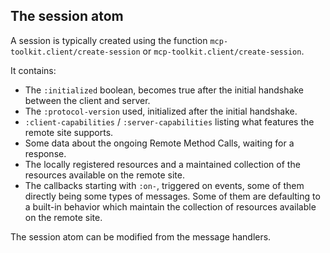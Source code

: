 ## The session atom

A session is typically created using the function `mcp-toolkit.client/create-session` or `mcp-toolkit.client/create-session`.

It contains:
- The `:initialized` boolean, becomes true after the initial handshake between the client and server.
- The `:protocol-version` used, initialized after the initial handshake.
- `:client-capabilities` / `:server-capabilities` listing what features the remote site supports.
- Some data about the ongoing Remote Method Calls, waiting for a response.
- The locally registered resources and a maintained collection of the resources available on the remote site.
- The callbacks starting with `:on-`, triggered on events, some of them directly being some types of messages.
  Some of them are defaulting to a built-in behavior which maintain the collection of resources available on the remote site.

The session atom can be modified from the message handlers.
